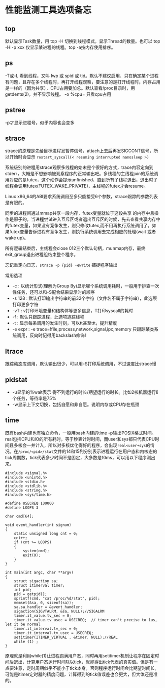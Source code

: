 # 性能监测工具选项备忘

## top

默认显示Task数量，用 top -H 切换到线程模式，显示Thread的数量。也可以 top -H -p xxx 仅显示某进程的线程。top -a按内存使用排序。

## ps

-T或-L 看到线程，又叫 lwp 或 spid 或 tid。默认不建议启用，只在确定某个进程有问题，且存在多个线程时，再打开线程观察，要注意的是打开线程时，内存占用是一样的（因为共享），CPU占用要加总。默认查看/proc目录时，用getdents(2)，并不显示线程。 -o %cpu= 只看cpu占用

## pstree

-p才显示进程号，似乎内容也会变多

## strace

strace的原理是先给目标进程发暂停信号，attach上去后再发SIGCONT信号，所以开始时会显示 `restart_syscall(< resuming interrupted nanosleep >)`

系统级别的进程用strace观察多线程的始末是个很好的方式，trace内容定向到stderr，大概是不想影响被观察程序的正常输出吧。多线程的主线程join的系统调用对应的是futex，这个动作会提示unfinished，直到所有子线程退出，退出时子线程会调用futex(FUTEX_WAKE_PRIVATE)，主线程的futex才会resume。

Linux x86_64的ABI要求系统调用至多只能接受6个参数，strace跟踪的参数列表是有限的。

同步的进程间通过mmap共享一段内存，futex变量就位于这段共享 的内存中且操作是原子的，当进程尝试进入互斥区或者退出互斥区的时候，先去查看共享内存中的futex变量，如果没有竞争发生，则只修改futex,而不用再执行系统调用了。如果futex变量告诉进程有竞争发生，则执行系统调用去完成相应的处理(wait 或者 wake up)。

所有逻辑结束后，主线程会close 012三个默认句柄，munmap内存，最终exit_group退出进程组结束整个程序。

忘记重定向日志，`strace -p {pid} -ewrite` 捕捉程序输出

常用选项

* -c : 以统计形式(理解为Group By)显示哪个系统调用耗时，一般用于排查一次性任务，还可以和-S配合结果显示时的顺序
* -s 128 : 默认打印输出字符串的前32个字符（文件名不属于字符串），此选项打印更多字符
* -vT : v打印环境变量和结构体等更多信息，T打印syscall的耗时
* -f : 默认只跟踪进程，此选项追踪线程
* -t : 显示每条调用的发生时刻，可以tt甚至ttt，提升精度
* -e expr : -e trace=!file,process,network,signal,ipc,memory 只跟踪某类系统调用，反向时记得用backslash修饰!

## ltrace

跟踪动态库调用，默认输出很少，可以用-S打印系统调用，不过速度比strace慢

## pidstat

* -u显示的%wait表示 得不到运行的时长/期望运行的时长。比如2核机器运行8个任务，等待率是75%
* -w显示上下文切换，包括自愿和非自愿。说明内存或CPU存在瓶颈

## time

既有bash内建也有独立命令，一般用bash内建的time -p输出POSIX格式时间。real包括CPU和IO的所有耗时，等于秒表计时时间，而user和sys都只代表CPU时间且多核会一并计入，所以对多核优化得好的程序，会出现`real<user+sys`的情况。在`/proc/<pid>/stat`文件的14和15列分别表示进程运行在用户态和内核态的tick周期数，tick代表多少时间不是固定，大多数是10ms，可以用以下程序测出来。

```
#include <signal.h>
#include <unistd.h>
#include <stdio.h>
#include <stdlib.h>
#include <string.h>
#include <sys/time.h>

#define USECREQ 100000
#define LOOPS 3

char cmd[64];

void event_handler(int signum)
{
    static unsigned long cnt = 0;
    cnt++;
    if (cnt >= LOOPS)
    {
        system(cmd);
        exit(0);
    }
}

int main(int argc, char **argv)
{
    struct sigaction sa;
    struct itimerval timer;
    int pid;
    pid = getpid();
    sprintf(cmd, "cat /proc/%d/stat", pid);
    memset(&sa, 0, sizeof(sa));
    sa.sa_handler = &event_handler;
    sigaction(SIGVTALRM, &sa, NULL);//SIGALRM
    timer.it_value.tv_sec = 0;
    timer.it_value.tv_usec = USECREQ;  // timer can't precise to 1us, let it be normal
    timer.it_interval.tv_sec = 0;
    timer.it_interval.tv_usec = USECREQ;
    setitimer(ITIMER_VIRTUAL , &timer, NULL);//REAL
    while (1) ;
}
```

原理就是利用while(1)让进程跑满用户态，同时再用setitimer机制让程序在固定时间后退出，计算用户态运行时间除以tick，就能得出tick代表的真实值。但是有一点要注意，定时周期似乎不能小于tick本身，否则程序运行时间会比期望时间长，可能是itimer定时器的精度问题，计算得到的tick值误差也会更大，但大体还是准的。
